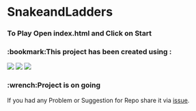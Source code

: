 <h1>SnakeandLadders<h3>
<h3>To Play Open index.html and Click on Start</h3>
<h3>:bookmark:This project has been created using :</h3>
<img src="https://img.shields.io/badge/HTML5-E34F26?style=for-the-badge&logo=html5&logoColor=white"/></li>
<img src="https://img.shields.io/badge/CSS3-1572B6?style=for-the-badge&logo=css3&logoColor=white"></li>
<img src="https://img.shields.io/badge/JavaScript-323330?style=for-the-badge&logo=javascript&logoColor=F7DF1E"/>

<h3>:wrench:Project is on going </h3>
If you had any Problem or Suggestion for Repo share it via <a href= 'https://github.com/rzr1r/SnakeandLadders/issues'>issue</a>.

